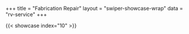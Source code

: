 +++
title = "Fabrication Repair"
layout = "swiper-showcase-wrap"
data = "rv-service"
+++


{{< showcase index="10" >}}
